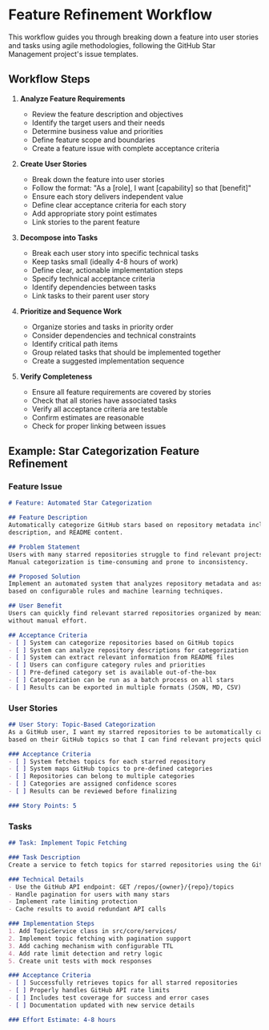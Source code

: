 # Feature Refinement Workflow

This workflow guides you through breaking down a feature into user stories and tasks
using agile methodologies, following the GitHub Star Management project's issue templates.

## Workflow Steps

1. **Analyze Feature Requirements**
   - Review the feature description and objectives
   - Identify the target users and their needs
   - Determine business value and priorities
   - Define feature scope and boundaries
   - Create a feature issue with complete acceptance criteria

2. **Create User Stories**
   - Break down the feature into user stories
   - Follow the format: "As a [role], I want [capability] so that [benefit]"
   - Ensure each story delivers independent value
   - Define clear acceptance criteria for each story
   - Add appropriate story point estimates
   - Link stories to the parent feature

3. **Decompose into Tasks**
   - Break each user story into specific technical tasks
   - Keep tasks small (ideally 4-8 hours of work)
   - Define clear, actionable implementation steps
   - Specify technical acceptance criteria
   - Identify dependencies between tasks
   - Link tasks to their parent user story

4. **Prioritize and Sequence Work**
   - Organize stories and tasks in priority order
   - Consider dependencies and technical constraints
   - Identify critical path items
   - Group related tasks that should be implemented together
   - Create a suggested implementation sequence

5. **Verify Completeness**
   - Ensure all feature requirements are covered by stories
   - Check that all stories have associated tasks
   - Verify all acceptance criteria are testable
   - Confirm estimates are reasonable
   - Check for proper linking between issues

## Example: Star Categorization Feature Refinement

### Feature Issue

```markdown
# Feature: Automated Star Categorization

## Feature Description
Automatically categorize GitHub stars based on repository metadata including topics, 
description, and README content.

## Problem Statement
Users with many starred repositories struggle to find relevant projects when needed.
Manual categorization is time-consuming and prone to inconsistency.

## Proposed Solution
Implement an automated system that analyzes repository metadata and assigns categories
based on configurable rules and machine learning techniques.

## User Benefit
Users can quickly find relevant starred repositories organized by meaningful categories
without manual effort.

## Acceptance Criteria
- [ ] System can categorize repositories based on GitHub topics
- [ ] System can analyze repository descriptions for categorization
- [ ] System can extract relevant information from README files
- [ ] Users can configure category rules and priorities
- [ ] Pre-defined category set is available out-of-the-box
- [ ] Categorization can be run as a batch process on all stars
- [ ] Results can be exported in multiple formats (JSON, MD, CSV)
```

### User Stories

```markdown
## User Story: Topic-Based Categorization
As a GitHub user, I want my starred repositories to be automatically categorized 
based on their GitHub topics so that I can find relevant projects quickly.

### Acceptance Criteria
- [ ] System fetches topics for each starred repository
- [ ] System maps GitHub topics to pre-defined categories
- [ ] Repositories can belong to multiple categories
- [ ] Categories are assigned confidence scores
- [ ] Results can be reviewed before finalizing

### Story Points: 5
```

### Tasks

```markdown
## Task: Implement Topic Fetching

### Task Description
Create a service to fetch topics for starred repositories using the GitHub API.

### Technical Details
- Use the GitHub API endpoint: GET /repos/{owner}/{repo}/topics
- Handle pagination for users with many stars
- Implement rate limiting protection
- Cache results to avoid redundant API calls

### Implementation Steps
1. Add TopicService class in src/core/services/
2. Implement topic fetching with pagination support
3. Add caching mechanism with configurable TTL
4. Add rate limit detection and retry logic
5. Create unit tests with mock responses

### Acceptance Criteria
- [ ] Successfully retrieves topics for all starred repositories
- [ ] Properly handles GitHub API rate limits
- [ ] Includes test coverage for success and error cases
- [ ] Documentation updated with new service details

### Effort Estimate: 4-8 hours
```